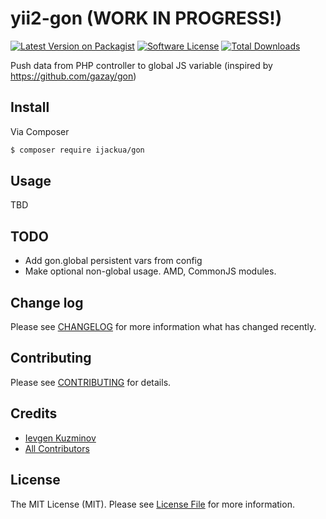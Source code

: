 # yii2-gon (WORK IN PROGRESS!)

[![Latest Version on Packagist][ico-version]][link-packagist]
[![Software License][ico-license]](LICENSE.md)
[![Total Downloads][ico-downloads]][link-downloads]

Push data from PHP controller to global JS variable (inspired by https://github.com/gazay/gon)

## Install

Via Composer

``` bash
$ composer require ijackua/gon
```

## Usage

TBD

## TODO

* Add gon.global persistent vars from config
* Make optional non-global usage. AMD, CommonJS modules.

## Change log

Please see [CHANGELOG](CHANGELOG.md) for more information what has changed recently.

## Contributing

Please see [CONTRIBUTING](CONTRIBUTING.md) for details.

## Credits

- [Ievgen Kuzminov][link-author]
- [All Contributors][link-contributors]

## License

The MIT License (MIT). Please see [License File](LICENSE.md) for more information.

[ico-version]: https://img.shields.io/packagist/v/ijackua/gon.svg?style=flat-square
[ico-license]: https://img.shields.io/badge/license-MIT-brightgreen.svg?style=flat-square
[ico-downloads]: https://img.shields.io/packagist/dt/ijackua/gon.svg?style=flat-square

[link-packagist]: https://packagist.org/packages/ijackua/gon
[link-downloads]: https://packagist.org/packages/ijackua/gon
[link-author]: https://github.com/iJackUA
[link-contributors]: ../../contributors

